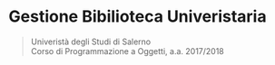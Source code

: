 # Gestione Bibilioteca Univeristaria
>Univeristà degli Studi di Salerno  
Corso di Programmazione a Oggetti, a.a. 2017/2018
